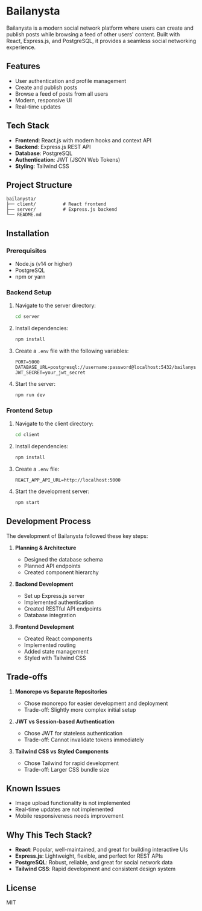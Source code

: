 # Bailanysta

Bailanysta is a modern social network platform where users can create and publish posts while browsing a feed of other users' content. Built with React, Express.js, and PostgreSQL, it provides a seamless social networking experience.

## Features

- User authentication and profile management
- Create and publish posts
- Browse a feed of posts from all users
- Modern, responsive UI
- Real-time updates

## Tech Stack

- **Frontend**: React.js with modern hooks and context API
- **Backend**: Express.js REST API
- **Database**: PostgreSQL
- **Authentication**: JWT (JSON Web Tokens)
- **Styling**: Tailwind CSS

## Project Structure

```
bailanysta/
├── client/          # React frontend
├── server/          # Express.js backend
└── README.md
```

## Installation

### Prerequisites

- Node.js (v14 or higher)
- PostgreSQL
- npm or yarn

### Backend Setup

1. Navigate to the server directory:

   ```bash
   cd server
   ```

2. Install dependencies:

   ```bash
   npm install
   ```

3. Create a `.env` file with the following variables:

   ```
   PORT=5000
   DATABASE_URL=postgresql://username:password@localhost:5432/bailanysta
   JWT_SECRET=your_jwt_secret
   ```

4. Start the server:
   ```bash
   npm run dev
   ```

### Frontend Setup

1. Navigate to the client directory:

   ```bash
   cd client
   ```

2. Install dependencies:

   ```bash
   npm install
   ```

3. Create a `.env` file:

   ```
   REACT_APP_API_URL=http://localhost:5000
   ```

4. Start the development server:
   ```bash
   npm start
   ```

## Development Process

The development of Bailanysta followed these key steps:

1. **Planning & Architecture**

   - Designed the database schema
   - Planned API endpoints
   - Created component hierarchy

2. **Backend Development**

   - Set up Express.js server
   - Implemented authentication
   - Created RESTful API endpoints
   - Database integration

3. **Frontend Development**
   - Created React components
   - Implemented routing
   - Added state management
   - Styled with Tailwind CSS

## Trade-offs

1. **Monorepo vs Separate Repositories**

   - Chose monorepo for easier development and deployment
   - Trade-off: Slightly more complex initial setup

2. **JWT vs Session-based Authentication**

   - Chose JWT for stateless authentication
   - Trade-off: Cannot invalidate tokens immediately

3. **Tailwind CSS vs Styled Components**
   - Chose Tailwind for rapid development
   - Trade-off: Larger CSS bundle size

## Known Issues

- Image upload functionality is not implemented
- Real-time updates are not implemented
- Mobile responsiveness needs improvement

## Why This Tech Stack?

- **React**: Popular, well-maintained, and great for building interactive UIs
- **Express.js**: Lightweight, flexible, and perfect for REST APIs
- **PostgreSQL**: Robust, reliable, and great for social network data
- **Tailwind CSS**: Rapid development and consistent design system

## License

MIT
